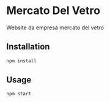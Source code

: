 # Mercato Del Vetro

Website da empresa mercato del vetro

## Installation

```bash
npm install
```

## Usage

```bash
npm start
```